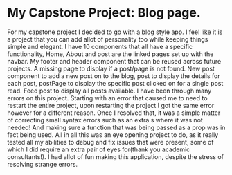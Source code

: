 # My Capstone Project: Blog page.
    
For my capstone project I decided to go with a blog style app. I feel like it is a project that you can add allot of personality too while keeping things simple and elegant. I have 10 components that all have a specific functionality, Home, About and post are the linked pages set up with the navbar. My footer and header component that can be reused across future projects. A missing page to display if a post/page is not found. New post component to add a new post on to the blog, post to display the details for each post, postPage to display the specific post clicked on for a single post read. Feed post to display all posts available. I have been through many errors on this project. Starting with an error that caused me to need to restart the entire project, upon restarting the project I got the same error however for a different reason. Once I resolved that, it was a simple matter of correcting small syntax errors such as an extra s where it was not needed! And making sure a function that was being passed as a prop was in fact being used. All in all this was an eye opening project to do, as it really tested all my abilities to debug and fix issues that were present, some of which I did require an extra pair of eyes for(thank you academic consultants!). I had allot of fun making this application, despite the stress of resolving strange errors. 